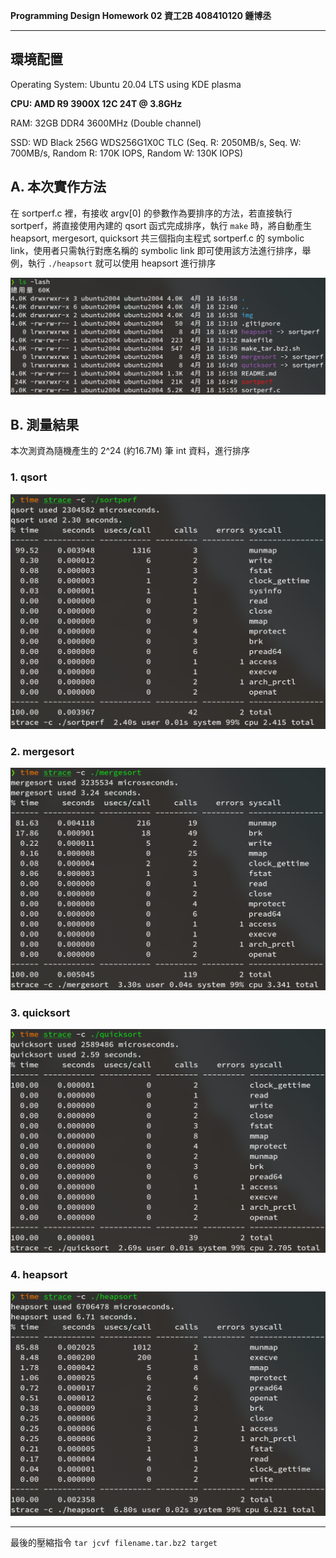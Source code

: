 **Programming Design Homework 02  資工2B 408410120 鍾博丞**

-----------------------------------------

## 環境配置

Operating System: Ubuntu 20.04 LTS using KDE plasma

**CPU: AMD R9 3900X 12C 24T @ 3.8GHz**

RAM: 32GB DDR4 3600MHz (Double channel)

SSD: WD Black 256G WDS256G1X0C TLC (Seq. R: 2050MB/s, Seq. W: 700MB/s, Random R: 170K IOPS, Random W: 130K IOPS)

## A. 本次實作方法

在 sortperf.c 裡，有接收 argv[0] 的參數作為要排序的方法，若直接執行 sortperf，將直接使用內建的 qsort 函式完成排序，執行 `make` 時，將自動產生 heapsort, mergesort, quicksort 共三個指向主程式 sortperf.c 的 symbolic link，使用者只需執行對應名稱的 symbolic link 即可使用該方法進行排序，舉例，執行 `./heapsort` 就可以使用 heapsort 進行排序

![soft link](./img/0.symbolic_link.png)



## B. 測量結果

本次測資為隨機產生的 2^24 (約16.7M) 筆 int 資料，進行排序

### 1. qsort

![qsort](./img/1.qsort.png)

### 2. mergesort

![mergesort](./img/2.mergesort.png)

### 3. quicksort

![quicksort](./img/3.quicksort.png)

### 4. heapsort

![heapsort](./img/4.heapsort.png)





---------------------------------------------------------

最後的壓縮指令 
`tar jcvf filename.tar.bz2 target`